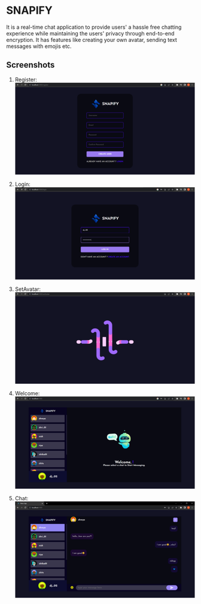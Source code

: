 # SNAPIFY

It is a real-time chat application to provide users' a hassle free chatting experience while maintaining the users' privacy through end-to-end encryption. It has features like creating your own avatar, sending text messages with emojis etc.

## Screenshots

1. Register:
![image](Screenshots/Register.png)

2. Login:
![image](Screenshots\Login.png)

3. SetAvatar:
![image](Screenshots\Set%20avatar.png)

4. Welcome:
![image](Screenshots\Welcome.png)

5. Chat:
![image](Screenshots\Chat.png)
